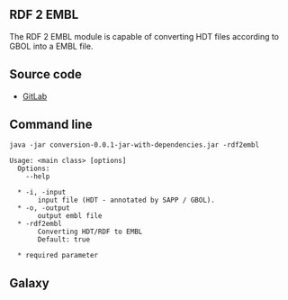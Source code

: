 RDF 2 EMBL
------------

The RDF 2 EMBL module is capable of converting HDT files according to GBOL into a EMBL file.


Source code
-----------
* [GitLab](https://gitlab.com/sapp/conversion)

Command line
------
	java -jar conversion-0.0.1-jar-with-dependencies.jar -rdf2embl
	
	Usage: <main class> [options]
	  Options:
	    --help
	       
	  * -i, -input
	       input file (HDT - annotated by SAPP / GBOL).
	  * -o, -output
	       output embl file
	  * -rdf2embl
	       Converting HDT/RDF to EMBL
	       Default: true
	
	  * required parameter
		
Galaxy
------
